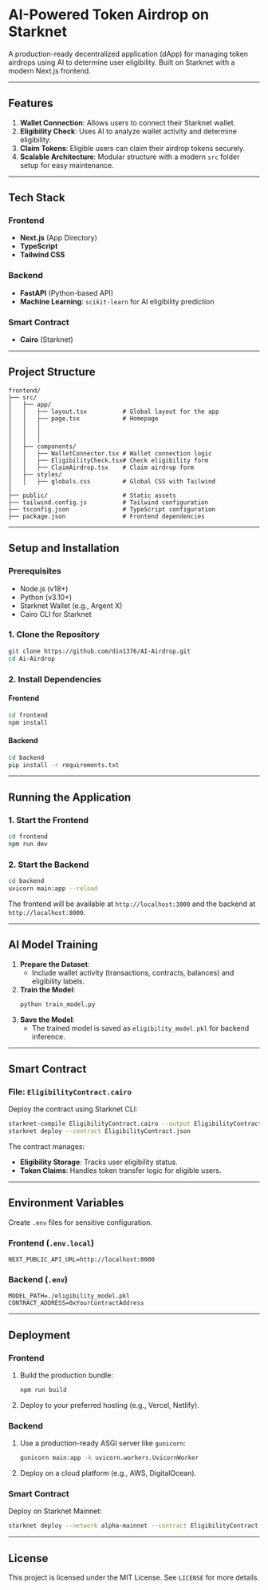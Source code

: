 # **AI-Powered Token Airdrop on Starknet**

A production-ready decentralized application (dApp) for managing token airdrops using AI to determine user eligibility. Built on Starknet with a modern Next.js frontend.

---

## **Features**

1. **Wallet Connection**: Allows users to connect their Starknet wallet.
2. **Eligibility Check**: Uses AI to analyze wallet activity and determine eligibility.
3. **Claim Tokens**: Eligible users can claim their airdrop tokens securely.
4. **Scalable Architecture**: Modular structure with a modern `src` folder setup for easy maintenance.

---

## **Tech Stack**

### **Frontend**

- **Next.js** (App Directory)
- **TypeScript**
- **Tailwind CSS**

### **Backend**

- **FastAPI** (Python-based API)
- **Machine Learning**: `scikit-learn` for AI eligibility prediction

### **Smart Contract**

- **Cairo** (Starknet)

---

## **Project Structure**

```plaintext
frontend/
├── src/
│   ├── app/
│   │   ├── layout.tsx          # Global layout for the app
│   │   ├── page.tsx            # Homepage
│   │   │
│   │   │
│   │   │
│   ├── components/
│   │   ├── WalletConnector.tsx # Wallet connection logic
│   │   ├── EligibilityCheck.tsx# Check eligibility form
│   │   ├── ClaimAirdrop.tsx    # Claim airdrop form
│   ├── styles/
│   │   ├── globals.css         # Global CSS with Tailwind
│
├── public/                     # Static assets
├── tailwind.config.js          # Tailwind configuration
├── tsconfig.json               # TypeScript configuration
├── package.json                # Frontend dependencies
```

---

## **Setup and Installation**

### **Prerequisites**

- Node.js (v18+)
- Python (v3.10+)
- Starknet Wallet (e.g., Argent X)
- Cairo CLI for Starknet

### **1. Clone the Repository**

```bash
git clone https://github.com/din1376/AI-Airdrop.git
cd Ai-Airdrop
```

### **2. Install Dependencies**

#### Frontend

```bash
cd frontend
npm install
```

#### Backend

```bash
cd backend
pip install -r requirements.txt
```

---

## **Running the Application**

### **1. Start the Frontend**

```bash
cd frontend
npm run dev
```

### **2. Start the Backend**

```bash
cd backend
uvicorn main:app --reload
```

The frontend will be available at `http://localhost:3000` and the backend at `http://localhost:8000`.

---

## **AI Model Training**

1. **Prepare the Dataset**:
   - Include wallet activity (transactions, contracts, balances) and eligibility labels.
2. **Train the Model**:
   ```bash
   python train_model.py
   ```
3. **Save the Model**:
   - The trained model is saved as `eligibility_model.pkl` for backend inference.

---

## **Smart Contract**

### **File**: `EligibilityContract.cairo`

Deploy the contract using Starknet CLI:

```bash
starknet-compile EligibilityContract.cairo --output EligibilityContract.json --abi EligibilityContract_abi.json
starknet deploy --contract EligibilityContract.json
```

The contract manages:

- **Eligibility Storage**: Tracks user eligibility status.
- **Token Claims**: Handles token transfer logic for eligible users.

---

## **Environment Variables**

Create `.env` files for sensitive configuration.

### **Frontend (`.env.local`)**

```plaintext
NEXT_PUBLIC_API_URL=http://localhost:8000
```

### **Backend (`.env`)**

```plaintext
MODEL_PATH=./eligibility_model.pkl
CONTRACT_ADDRESS=0xYourContractAddress
```

---

## **Deployment**

### **Frontend**

1. Build the production bundle:
   ```bash
   npm run build
   ```
2. Deploy to your preferred hosting (e.g., Vercel, Netlify).

### **Backend**

1. Use a production-ready ASGI server like `gunicorn`:
   ```bash
   gunicorn main:app -k uvicorn.workers.UvicornWorker
   ```
2. Deploy on a cloud platform (e.g., AWS, DigitalOcean).

### **Smart Contract**

Deploy on Starknet Mainnet:

```bash
starknet deploy --network alpha-mainnet --contract EligibilityContract.json
```

---

## **License**

This project is licensed under the MIT License. See `LICENSE` for more details.
